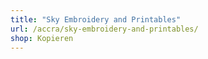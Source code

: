 ```yaml
---
title: "Sky Embroidery and Printables"
url: /accra/sky-embroidery-and-printables/
shop: Kopieren
---
```

